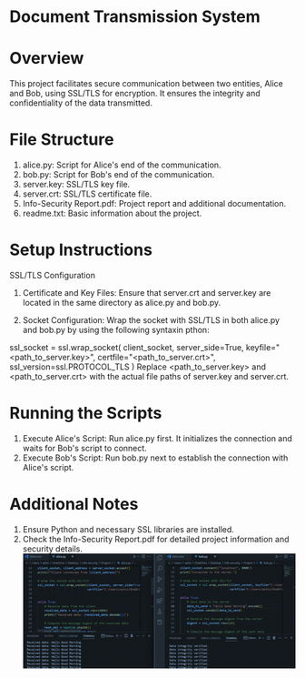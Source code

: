 # Document Transmission System
# Overview
This project facilitates secure communication between two entities, Alice and Bob, using SSL/TLS for encryption. It ensures the integrity and confidentiality of the data transmitted.

# File Structure
1. alice.py: Script for Alice's end of the communication.
2. bob.py: Script for Bob's end of the communication.
3. server.key: SSL/TLS key file.
4. server.crt: SSL/TLS certificate file.
5. Info-Security Report.pdf: Project report and additional documentation.
6. readme.txt: Basic information about the project.

# Setup Instructions
 SSL/TLS Configuration
 1. Certificate and Key Files: Ensure that server.crt and server.key are located in the same directory as alice.py and bob.py.

 2. Socket Configuration: Wrap the socket with SSL/TLS in both alice.py and bob.py by using the following syntaxin pthon:

ssl_socket = ssl.wrap_socket(
    client_socket,
    server_side=True,
    keyfile="<path_to_server.key>",
    certfile="<path_to_server.crt>",
    ssl_version=ssl.PROTOCOL_TLS
)
Replace <path_to_server.key> and <path_to_server.crt> with the actual file paths of server.key and server.crt.

# Running the Scripts
1. Execute Alice's Script: Run alice.py first. It initializes the connection and waits for Bob's script to connect.
2. Execute Bob's Script: Run bob.py next to establish the connection with Alice's script.
# Additional Notes
1. Ensure Python and necessary SSL libraries are installed.
2. Check the Info-Security Report.pdf for detailed project information and security details.
![ASecurity-Screenshot](https://github.com/aninda20/document-transmission-system/blob/main/Security%20transfer/image/Screenshot.png)


